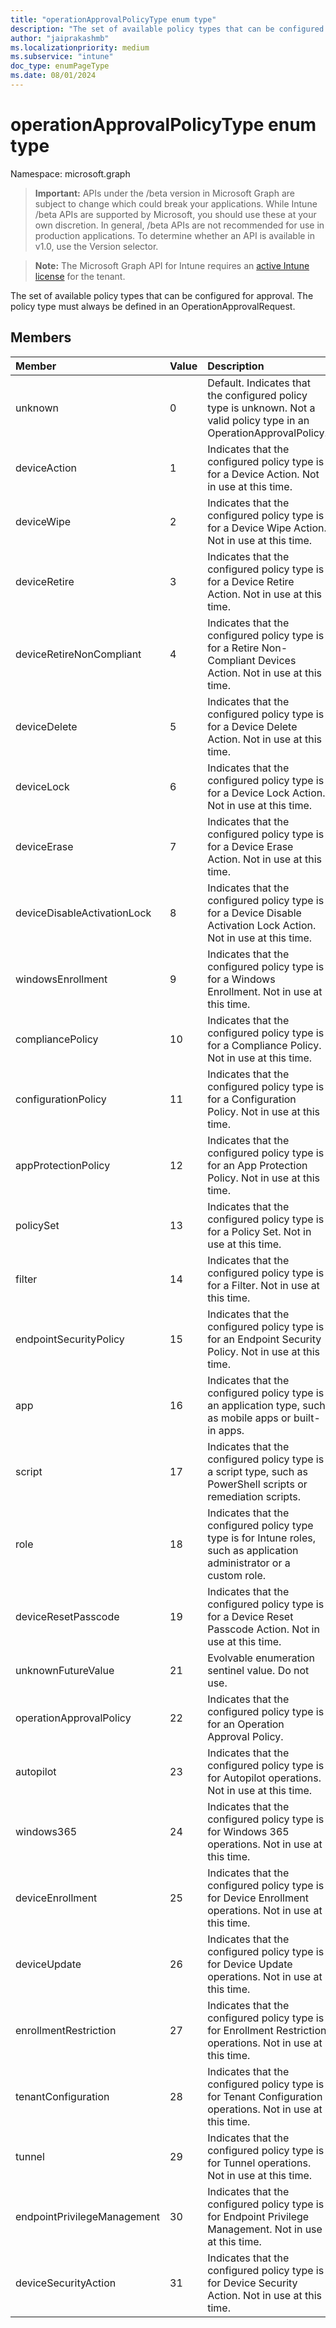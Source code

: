 ```yaml
---
title: "operationApprovalPolicyType enum type"
description: "The set of available policy types that can be configured for approval. The policy type must always be defined in an OperationApprovalRequest."
author: "jaiprakashmb"
ms.localizationpriority: medium
ms.subservice: "intune"
doc_type: enumPageType
ms.date: 08/01/2024
---
```


# operationApprovalPolicyType enum type

Namespace: microsoft.graph

> **Important:** APIs under the /beta version in Microsoft Graph are subject to change which could break your applications. While Intune /beta APIs are supported by Microsoft, you should use these at your own discretion. In general, /beta APIs are not recommended for use in production applications. To determine whether an API is available in v1.0, use the Version selector.

> **Note:** The Microsoft Graph API for Intune requires an [active Intune license](https://go.microsoft.com/fwlink/?linkid=839381) for the tenant.

The set of available policy types that can be configured for approval. The policy type must always be defined in an OperationApprovalRequest.

## Members
|Member|Value|Description|
|:---|:---|:---|
|unknown|0|Default. Indicates that the configured policy type is unknown. Not a valid policy type in an OperationApprovalPolicy.|
|deviceAction|1|Indicates that the configured policy type is for a Device Action. Not in use at this time.|
|deviceWipe|2|Indicates that the configured policy type is for a Device Wipe Action. Not in use at this time.|
|deviceRetire|3|Indicates that the configured policy type is for a Device Retire Action. Not in use at this time.|
|deviceRetireNonCompliant|4|Indicates that the configured policy type is for a Retire Non-Compliant Devices Action. Not in use at this time.|
|deviceDelete|5|Indicates that the configured policy type is for a Device Delete Action. Not in use at this time.|
|deviceLock|6|Indicates that the configured policy type is for a Device Lock Action. Not in use at this time.|
|deviceErase|7|Indicates that the configured policy type is for a Device Erase Action. Not in use at this time.|
|deviceDisableActivationLock|8|Indicates that the configured policy type is for a Device Disable Activation Lock Action. Not in use at this time.|
|windowsEnrollment|9|Indicates that the configured policy type is for a Windows Enrollment. Not in use at this time.|
|compliancePolicy|10|Indicates that the configured policy type is for a Compliance Policy. Not in use at this time.|
|configurationPolicy|11|Indicates that the configured policy type is for a Configuration Policy. Not in use at this time.|
|appProtectionPolicy|12|Indicates that the configured policy type is for an App Protection Policy. Not in use at this time.|
|policySet|13|Indicates that the configured policy type is for a Policy Set. Not in use at this time.|
|filter|14|Indicates that the configured policy type is for a Filter. Not in use at this time.|
|endpointSecurityPolicy|15|Indicates that the configured policy type is for an Endpoint Security Policy. Not in use at this time.|
|app|16|Indicates that the configured policy type is an application type, such as mobile apps or built-in apps.|
|script|17|Indicates that the configured policy type is a script type, such as PowerShell scripts or remediation scripts.|
|role|18|Indicates that the configured policy type type is for Intune roles, such as application administrator or a custom role.|
|deviceResetPasscode|19|Indicates that the configured policy type is for a Device Reset Passcode Action. Not in use at this time.|
|unknownFutureValue|21|Evolvable enumeration sentinel value. Do not use.|
|operationApprovalPolicy|22|Indicates that the configured policy type is for an Operation Approval Policy.|
|autopilot|23|Indicates that the configured policy type is for Autopilot operations. Not in use at this time.|
|windows365|24|Indicates that the configured policy type is for Windows 365 operations. Not in use at this time.|
|deviceEnrollment|25|Indicates that the configured policy type is for Device Enrollment operations. Not in use at this time.|
|deviceUpdate|26|Indicates that the configured policy type is for Device Update operations. Not in use at this time.|
|enrollmentRestriction|27|Indicates that the configured policy type is for Enrollment Restriction operations. Not in use at this time.|
|tenantConfiguration|28|Indicates that the configured policy type is for Tenant Configuration operations. Not in use at this time.|
|tunnel|29|Indicates that the configured policy type is for Tunnel operations. Not in use at this time.|
|endpointPrivilegeManagement|30|Indicates that the configured policy type is for Endpoint Privilege Management. Not in use at this time.|
|deviceSecurityAction|31|Indicates that the configured policy type is for Device Security Action. Not in use at this time.|